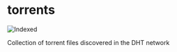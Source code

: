 torrents 
========
![Indexed](https://img.shields.io/badge/indexed-136484-blue)

Collection of torrent files discovered in the DHT network
